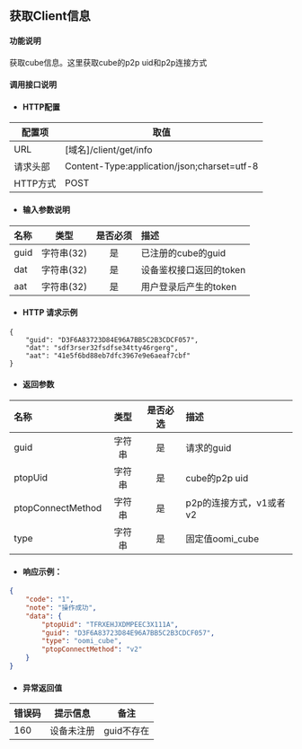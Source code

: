 ## 获取Client信息

#### 功能说明

获取cube信息。这里获取cube的p2p uid和p2p连接方式

#### 调用接口说明

* #### HTTP配置

| 配置项 | 取值 |
| --- | --- |
| URL | \[域名\]/client/get/info |
| 请求头部 | Content-Type:application/json;charset=utf-8 |
| HTTP方式 | POST |

* #### 输入参数说明

| 名称 | 类型 | 是否必须 | 描述 |
| :--- | :---: | :---: | :--- |
| guid | 字符串\(32\) | 是 | 已注册的cube的guid |
| dat | 字符串\(32\) | 是 | 设备鉴权接口返回的token |
| aat | 字符串\(32\) | 是 | 用户登录后产生的token |

* #### HTTP 请求示例

```
{
    "guid": "D3F6A83723D84E96A7BB5C2B3CDCF057",
    "dat": "sdf3rser32fsdfse34tty46rgerg",
    "aat": "41e5f6bd88eb7dfc3967e9e6aeaf7cbf"
}
```

* #### 返回参数

| 名称 | 类型 | 是否必选 | 描述 |
| :--- | :---: | :---: | :--- |
| guid | 字符串 | 是 | 请求的guid |
| ptopUid | 字符串 | 是 | cube的p2p uid |
| ptopConnectMethod | 字符串 | 是 | p2p的连接方式，v1或者v2 |
| type | 字符串 | 是 | 固定值oomi\_cube |

* #### 响应示例：

```json
{
    "code": "1",
    "note": "操作成功",
    "data": {
        "ptopUid": "TFRXEHJXDMPEEC3X111A",
        "guid": "D3F6A83723D84E96A7BB5C2B3CDCF057",
        "type": "oomi_cube",
        "ptopConnectMethod": "v2"
    }
}
```

* #### 异常返回值

| 错误码 | 提示信息 | 备注 |
| --- | --- | --- |
| 160 | 设备未注册 | guid不存在 |



